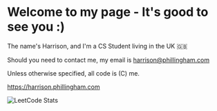 <h1>Welcome to my page - It's good to see you :)</h1>

<p>The name's Harrison, and I'm a CS Student living in the UK 🇬🇧
  
Should you need to contact me, my email is harrison@phillingham.com

Unless otherwise specified, all code is (C) me.</p>

https://harrison.phillingham.com

![LeetCode Stats](https://leetcard.jacoblin.cool/harry55494?theme=dark&font=Fira%20Code)
